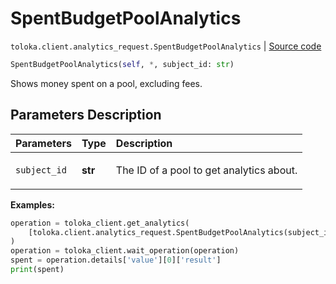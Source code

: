 # SpentBudgetPoolAnalytics
`toloka.client.analytics_request.SpentBudgetPoolAnalytics` | [Source code](https://github.com/Toloka/toloka-kit/blob/v1.2.2/src/client/analytics_request.py#L188)

```python
SpentBudgetPoolAnalytics(self, *, subject_id: str)
```

Shows money spent on a pool, excluding fees.

## Parameters Description

| Parameters | Type | Description |
| :----------| :----| :-----------|
`subject_id`|**str**|<p>The ID of a pool to get analytics about.</p>

**Examples:**


```python
operation = toloka_client.get_analytics(
    [toloka.client.analytics_request.SpentBudgetPoolAnalytics(subject_id='1084779')]
)
operation = toloka_client.wait_operation(operation)
spent = operation.details['value'][0]['result']
print(spent)
```
